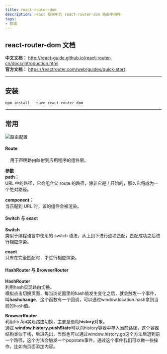 ```yaml
---
title: react-router-dom
description: react 框架中的 react-router-dom 路由中间件
tags:
- 前端
---
```


## react-router-dom 文档

**中文文档：** http://react-guide.github.io/react-router-cn/docs/Introduction.html<br>
**官方文档：** https://reactrouter.com/web/guides/quick-start

***

## 安装

```
npm install --save react-router-dom
```

***

## 常用

![路由配置](https://s3.ax1x.com/2021/01/21/s422gx.md.png)

#### Route
&nbsp;&nbsp;&nbsp;&nbsp;用于声明路由映射到应用程序的组件层。<br>

**参数**<br>
**path：**<br>
URL 中的路径，它会组合父 route 的路径，除非它是 / 开始的，那么它将成为一个绝对路径。<br>

**component：**<br>
当匹配到 URL 时，该的组件会被渲染。

#### Switch 与 exact

**Switch**<br>
类似于编程语言中使用的 switch 语法，从上到下进行逐项匹配，匹配成功之后进行相应渲染。<br>

**exact**<br>
只有在完全匹配时，才进行相应渲染。

#### HashRouter 与 BrowserRouter

**HashRouter**<br>
利用hash实现路由切换。<br>
模拟点击切换页面，每当浏览器里的hash值发生变化之后，就会触发一个事件，叫**hashchange**，这个函数有一个回调，可以通过window.location.hash拿到当前的hash值。<br>

**BrowserRouter**<br>
利用h5 Api实现路由切换，主要是借助**history**对象。<br>
通过 **window.history.pushState**可以向history容器中存入当前路径，这个容器结构类似于栈，后进先出，当然也可以通过window.history.go这个方法后退到前一个路径，这个方法会触发一个popstate事件，通过这个事件我们可以做一些操作，比如向页面添加内容。<br>





